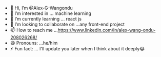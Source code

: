- 👋 Hi, I’m @Alex-G-Wangondu
- 👀 I’m interested in ... machine learning 
- 🌱 I’m currently learning ... react js
- 💞️ I’m looking to collaborate on ...any front-end project
- 📫 How to reach me ...https://www.linkedin.com/in/alex-wang-ondu-208026268/
- 😄 Pronouns: ...he/him
- ⚡ Fun fact: ... I'll update you later when I think about it deeply😂

<!---
Alex-G-Wangondu/Alex-G-Wangondu is a ✨ special ✨ repository because its `README.md` (this file) appears on your GitHub profile.
You can click the Preview link to take a look at your changes.
--->
